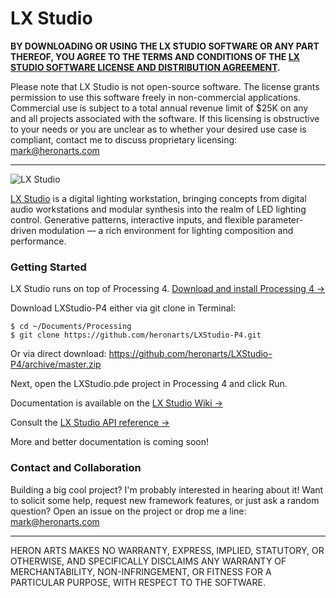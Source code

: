LX Studio
==

**BY DOWNLOADING OR USING THE LX STUDIO SOFTWARE OR ANY PART THEREOF, YOU AGREE TO THE TERMS AND CONDITIONS OF THE [LX STUDIO SOFTWARE LICENSE AND DISTRIBUTION AGREEMENT](http://lx.studio/license).**

Please note that LX Studio is not open-source software. The license grants permission to use this software freely in non-commercial applications. Commercial use is subject to a total annual revenue limit of $25K on any and all projects associated with the software. If this licensing is obstructive to your needs or you are unclear as to whether your desired use case is compliant, contact me to discuss proprietary licensing: mark@heronarts.com

---

![LX Studio](https://raw.github.com/heronarts/LXStudio/master/assets/screenshot.jpg)

[LX Studio](http://lx.studio/) is a digital lighting workstation, bringing concepts from digital audio workstations and modular synthesis into the realm of LED lighting control. Generative patterns, interactive inputs, and flexible parameter-driven modulation — a rich environment for lighting composition and performance.

### Getting Started ###

LX Studio runs on top of Processing 4. [Download and install Processing 4 &rarr;](https://processing.org/download/)

Download LXStudio-P4 either via git clone in Terminal:
```
$ cd ~/Documents/Processing
$ git clone https://github.com/heronarts/LXStudio-P4.git
```

Or via direct download: https://github.com/heronarts/LXStudio-P4/archive/master.zip

Next, open the LXStudio.pde project in Processing 4 and click Run.

Documentation is available on the [LX Studio Wiki &rarr;](https://github.com/heronarts/LXStudio/wiki)

Consult the [LX Studio API reference &rarr;](http://lx.studio/api/)

More and better documentation is coming soon!

### Contact and Collaboration ###

Building a big cool project? I'm probably interested in hearing about it! Want to solicit some help, request new framework features, or just ask a random question? Open an issue on the project or drop me a line: mark@heronarts.com

---

HERON ARTS MAKES NO WARRANTY, EXPRESS, IMPLIED, STATUTORY, OR OTHERWISE, AND SPECIFICALLY DISCLAIMS ANY WARRANTY OF MERCHANTABILITY, NON-INFRINGEMENT, OR FITNESS FOR A PARTICULAR PURPOSE, WITH RESPECT TO THE SOFTWARE.
